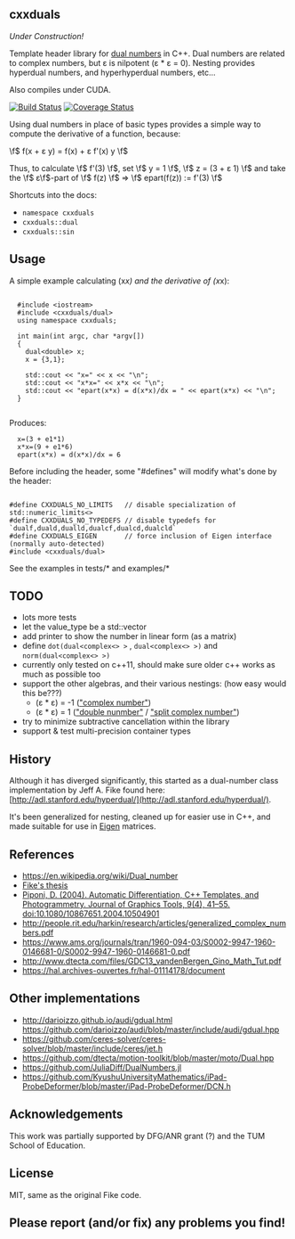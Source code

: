 ## cxxduals

*Under Construction!*

Template header library for [dual
numbers](http://en.wikipedia.org/wiki/Dual_number) in C++.  Dual
numbers are related to complex numbers, but &epsilon; is nilpotent
(&epsilon; * &epsilon; = 0).  Nesting provides hyperdual numbers, and
hyperhyperdual numbers, etc...

Also compiles under CUDA.

[![Build Status](https://api.travis-ci.org/tesch1/cxxduals.svg?branch=master)](http://travis-ci.org/tesch1/cxxduals)
[![Coverage Status](https://coveralls.io/repos/github/tesch1/cxxduals/badge.svg?branch=master)](https://coveralls.io/github/tesch1/cxxduals?branch=master)

Using dual numbers in place of basic types provides a simple way to
compute the derivative of a function, because:

\f$ f(x + &epsilon; y) = f(x) + &epsilon; f'(x) y \f$

Thus, to calculate \f$ f'(3) \f$, set \f$ y = 1 \f$, \f$ z = (3 +
&epsilon; 1) \f$ and take the \f$ &epsilon;\f$-part of \f$ f(z) \f$ =>
\f$ epart(f(z)) := f'(3) \f$

Shortcuts into the docs:

- `namespace cxxduals`
- `cxxduals::dual`
- `cxxduals::sin`

## Usage

A simple example calculating (x*x) and the derivative of (x*x):

~~~~~~~~~~~~~~~{.cpp}
  
  #include <iostream>
  #include <cxxduals/dual>
  using namespace cxxduals;
  
  int main(int argc, char *argv[])
  {
    dual<double> x;
    x = {3,1};
  
    std::cout << "x=" << x << "\n";
    std::cout << "x*x=" << x*x << "\n";
    std::cout << "epart(x*x) = d(x*x)/dx = " << epart(x*x) << "\n";
  }
  
~~~~~~~~~~~~~~~

Produces:

~~~~~~~~~~~~~~~
  x=(3 + e1*1)
  x*x=(9 + e1*6)
  epart(x*x) = d(x*x)/dx = 6
~~~~~~~~~~~~~~~


Before including the header, some "#defines" will modify what's done by
the header:

~~~~~~~~~~~~~~~{.cpp}

#define CXXDUALS_NO_LIMITS   // disable specialization of std::numeric_limits<>
#define CXXDUALS_NO_TYPEDEFS // disable typedefs for `dualf,duald,dualld,dualcf,dualcd,dualcld`
#define CXXDUALS_EIGEN       // force inclusion of Eigen interface (normally auto-detected)
#include <cxxduals/dual>

~~~~~~~~~~~~~~~

See the examples in tests/* and examples/*

## TODO

- lots more tests
- let the value_type be a std::vector
- add printer to show the number in linear form (as a matrix)
- define `dot(dual<complex<> >` , `dual<complex<> >)` and
  `norm(dual<complex<> >)`
- currently only tested on c++11, should make sure older c++ works as
  much as possible too
- support the other algebras, and their various nestings: (how easy
  would this be???)
  - (&epsilon; * &epsilon;) = -1  (["complex number"](http://en.wikipedia.org/wiki/Complex_number))
  - (&epsilon; * &epsilon;) = 1 (["double
  nunmber"](http://www.euclideanspace.com/maths/algebra/realNormedAlgebra/other/)
  / ["split complex
  number"](http://en.wikipedia.org/wiki/Split-complex_number))
- try to minimize subtractive cancellation within the library
- support & test multi-precision container types

## History

Although it has diverged significantly, this started as a dual-number
class implementation by Jeff A. Fike found here:
[http://adl.stanford.edu/hyperdual/](http://adl.stanford.edu/hyperdual/).

It's been generalized for nesting, cleaned up for easier use in C++,
and made suitable for use in
[Eigen](http://eigen.tuxfamily.org/index.php?title=Main_Page)
matrices.

## References

- https://en.wikipedia.org/wiki/Dual_number
- [Fike's thesis](http://purl.stanford.edu/jw107zn5044)
- [Piponi, D. (2004). Automatic Differentiation, C++ Templates, and Photogrammetry. Journal of Graphics Tools, 9(4), 41–55. doi:10.1080/10867651.2004.10504901](http://citeseerx.ist.psu.edu/viewdoc/download?doi=10.1.1.89.7749&rep=rep1&type=pdf)
- http://people.rit.edu/harkin/research/articles/generalized_complex_numbers.pdf
- https://www.ams.org/journals/tran/1960-094-03/S0002-9947-1960-0146681-0/S0002-9947-1960-0146681-0.pdf
- http://www.dtecta.com/files/GDC13_vandenBergen_Gino_Math_Tut.pdf
- https://hal.archives-ouvertes.fr/hal-01114178/document

## Other implementations

- http://darioizzo.github.io/audi/gdual.html https://github.com/darioizzo/audi/blob/master/include/audi/gdual.hpp
- https://github.com/ceres-solver/ceres-solver/blob/master/include/ceres/jet.h
- https://github.com/dtecta/motion-toolkit/blob/master/moto/Dual.hpp
- https://github.com/JuliaDiff/DualNumbers.jl
- https://github.com/KyushuUniversityMathematics/iPad-ProbeDeformer/blob/master/iPad-ProbeDeformer/DCN.h

## Acknowledgements

This work was partially supported by DFG/ANR grant (?) and the TUM
School of Education.

## License

MIT, same as the original Fike code.

## Please report (and/or fix) any problems you find!

